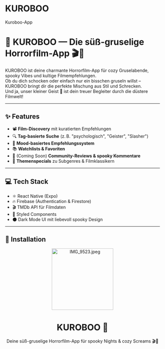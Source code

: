 # KUROBOO
Kuroboo-App
# 👻 KUROBOO — Die süß-gruselige Horrorfilm-App 🎬💜

KUROBOO ist deine charmante Horrorfilm-App für cozy Gruselabende, spooky Vibes und kultige Filmempfehlungen.  
Ob du dich schocken oder einfach nur ein bisschen gruseln willst – KUROBOO bringt dir die perfekte Mischung aus Stil und Schrecken.  
Und ja, unser kleiner Geist 👻 ist dein treuer Begleiter durch die düstere Filmwelt!

---

## ✨ Features

- 📽️ **Film-Discovery** mit kuratierten Empfehlungen
- 🔍 **Tag-basierte Suche** (z. B. "psychologisch", "Geister", "Slasher")
- 🧠 **Mood-basiertes Empfehlungssystem**
- 📚 **Watchlists & Favoriten**
- 💬 (Coming Soon) **Community-Reviews & spooky Kommentare**
- 🎃 **Themenspecials** zu Subgenres & Filmklassikern

---

## 💻 Tech Stack

- ⚛️ React Native (Expo)
- 🔥 Firebase (Authentication & Firestore)
- 🎬 TMDb API für Filmdaten
- 💅 Styled Components
- 🌑 Dark Mode UI mit liebevoll spooky Design

---

## 📲 Installation




<p align="center">
  <img src="assets/kuroboo-logo.jpeg" alt="IMG_9523.jpeg" width="200"/>
</p>

<h1 align="center">KUROBOO 👻</h1>
<p align="center">Deine süß-gruselige Horrorfilm-App für spooky Nights & cozy Screams 🎬💜</p>

